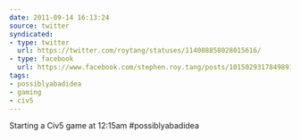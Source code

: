 ```yaml
---
date: 2011-09-14 16:13:24
source: twitter
syndicated:
- type: twitter
  url: https://twitter.com/roytang/statuses/114008858028015616/
- type: facebook
  url: https://www.facebook.com/stephen.roy.tang/posts/10150293178498912
tags:
- possiblyabadidea
- gaming
- civ5
---
```


Starting a Civ5 game at 12:15am #possiblyabadidea